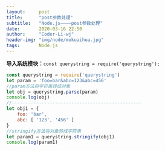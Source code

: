 ```yaml
---
layout:     post
title:      "post参数处理"
subtitle:   "Node.js————post参数处理"
date:       2020-03-16 22:50
author:     "Coder-Li-wj"
header-img: "img/node/mokuaihua.jpg"
tags:       Node.js
---  
```


**导入系统模块：**`const querystring = require('querystring');`  

```js
const querystring = require('querystring')
let param = 'foo=bar&abc=123&abc=456'
//param方法将字符串转成对象
let obj = querystring.parse(param)
console.log(obj)
//------------------------------------------------
let obj1 = { 
    foo: 'bar', 
    abc: [ '123', '456' ] 
}
//stringify方法将对象转成字符串
let param1 = querystring.stringify(obj1)
console.log(param1)
```